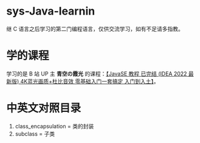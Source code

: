 # sys-Java-learnin
继 C 语言之后学习的第二门编程语言，仅供交流学习，如有不足请多指教。

# 学的课程

学习的是 B 站 UP 主 **青空の霞光** 的课程：[【JavaSE 教程 已完结 (IDEA 2022 最新版) 4K蓝光画质+杜比音效 零基础入门一套搞定 入门到入土】]( https://b23.tv/EpVIzX4)。

# 中英文对照目录

1. class_encapsulation = 类的封装
2. subclass = 子类